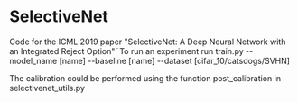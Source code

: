# SelectiveNet
Code for the ICML 2019 paper "SelectiveNet: A Deep Neural Network with an Integrated Reject Option"
ֿ
To run an experiment run train.py --model_name [name] --baseline [name] --dataset [cifar_10/catsdogs/SVHN]

The calibration could be performed using the function post_calibration in selectivenet_utils.py

